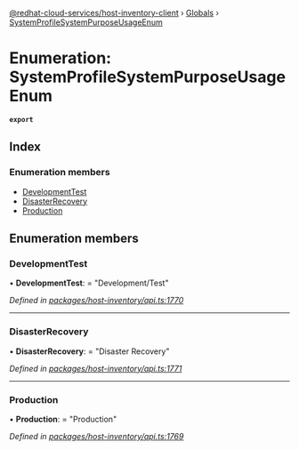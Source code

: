 [@redhat-cloud-services/host-inventory-client](../README.md) › [Globals](../globals.md) › [SystemProfileSystemPurposeUsageEnum](systemprofilesystempurposeusageenum.md)

# Enumeration: SystemProfileSystemPurposeUsageEnum

**`export`** 

## Index

### Enumeration members

* [DevelopmentTest](systemprofilesystempurposeusageenum.md#developmenttest)
* [DisasterRecovery](systemprofilesystempurposeusageenum.md#disasterrecovery)
* [Production](systemprofilesystempurposeusageenum.md#production)

## Enumeration members

###  DevelopmentTest

• **DevelopmentTest**: = "Development/Test"

*Defined in [packages/host-inventory/api.ts:1770](https://github.com/RedHatInsights/javascript-clients/blob/master/packages/host-inventory/api.ts#L1770)*

___

###  DisasterRecovery

• **DisasterRecovery**: = "Disaster Recovery"

*Defined in [packages/host-inventory/api.ts:1771](https://github.com/RedHatInsights/javascript-clients/blob/master/packages/host-inventory/api.ts#L1771)*

___

###  Production

• **Production**: = "Production"

*Defined in [packages/host-inventory/api.ts:1769](https://github.com/RedHatInsights/javascript-clients/blob/master/packages/host-inventory/api.ts#L1769)*
